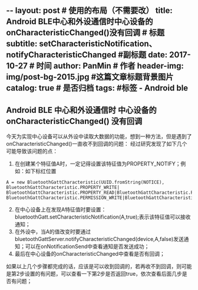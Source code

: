 --
layout:     post                            # 使用的布局（不需要改）
title:      Android BLE中心和外设通信时中心设备的onCharacteristicChanged()没有回调              # 标题
subtitle:   setCharacteristicNotification、notifyCharacteristicChanged   #副标题
date:       2017-10-27                      # 时间
author:     PanMin                              # 作者
header-img: img/post-bg-2015.jpg            #这篇文章标题背景图片
catalog: true                               # 是否归档
tags:                                       #标签
    - Android ble
---


## Android BLE 中心和外设通信时 中心设备的onCharacteristicChanged() 没有回调

今天为实现中心设备可以从外设中读取大数据的功能，想到一种方法，但是遇到了onCharacteristicChanged()一直收不到回调的问题：
经过研究发现了如下几个可能导致该问题的点：
1. 在创建某个特征值A时，一定记得设置该特征值为PROPERTY_NOTIFY；例如：如下标红位置
```
A = new BluetoothGattCharacteristic(UUID.fromString(NOTICE), BluetoothGattCharacteristic.PROPERTY_WRITE|
BluetoothGattCharacteristic.PROPERTY_READ|BluetoothGattCharacteristic.PROPERTY_NOTIFY, BluetoothGattCharacteristic.PERMISSION_WRITE|BluetoothGattCharacteristic.PERMISSION_READ);
```
2. 在中心设备上在发现A特征值时要设置：bluetoothGatt.setCharacteristicNotification(A,true);表示该特征值可以接收通知；
3. 在外设中，当A的值改变时要通过bluetoothGattServer.notifyCharacteristicChanged(device,A,false)发送通知；可以在onNotificationSend中查看通知是否发送成功；
4. 最后在中心设备的onCharacteristicChanged中查看是否有回调；

如果以上几个步骤都完成的话，应该是可以收到回调的，若再收不到回调，则可能是第2步设置的有问题，可以查看一下第2步是否返回true，依次查看后面几步是否有问题；